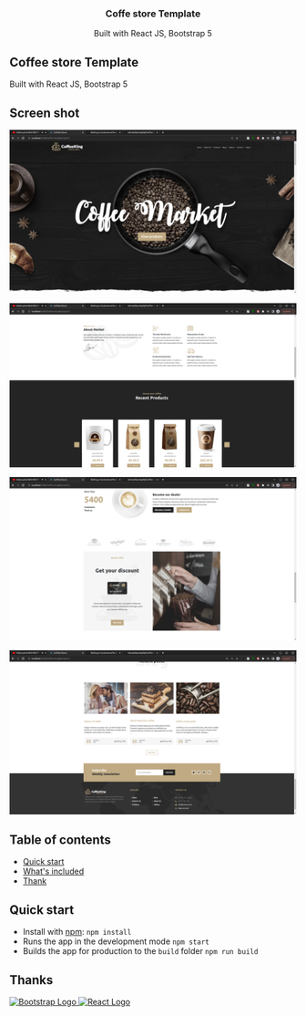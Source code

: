 
<h3 align="center">Coffe store Template</h3>

<p align="center">
 Built with React JS, Bootstrap 5
  <br>

## Coffee store Template

 Built with React JS, Bootstrap 5

## Screen shot
![ScreenShot](./Screenshot.png)

![ScreenShot2](./Screenshot1.png)

![ScreenShot3](./Screenshot2.png)

![ScreenShot4](./Screenshot3.png)


## Table of contents

- [Quick start](#quick-start)
- [What's included](#whats-included)
- [Thank](#thanks)


## Quick start

- Install with [npm](https://www.npmjs.com/): `npm install`
- Runs the app in the development mode `npm start`
- Builds the app for production to the `build` folder `npm run build`



## Thanks

<a href="https://www.getbootstrap.com/" title="Bootstrap" target="_blank">
  <img src="https://skillicons.dev/icons?i=bootstrap" alt="Bootstrap Logo">
</a>
<a href="https://reactjs.org/" title="React JS" target="_blank">
  <img src="https://skillicons.dev/icons?i=react" alt="React Logo">
</a>
